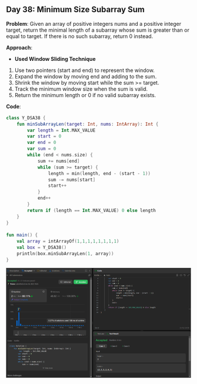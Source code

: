 ## Day 38: Minimum Size Subarray Sum

**Problem**: Given an array of positive integers nums and a positive integer target, return the minimal length of a 
subarray
 whose sum is greater than or equal to target. If there is no such subarray, return 0 instead.

**Approach**:
- **Used Window Sliding Technique**
1. Use two pointers (start and end) to represent the window.
2. Expand the window by moving end and adding to the sum.
3. Shrink the window by moving start while the sum >= target.
4. Track the minimum window size when the sum is valid.
5. Return the minimum length or 0 if no valid subarray exists.

**Code**:
```kotlin
class Y_DSA38 {
    fun minSubArrayLen(target: Int, nums: IntArray): Int {
        var length = Int.MAX_VALUE
        var start = 0
        var end = 0
        var sum = 0
        while (end < nums.size) {
            sum += nums[end]
            while (sum >= target) {
                length = min(length, end - (start - 1))
                sum -= nums[start]
                start++
            }
            end++
        }
        return if (length == Int.MAX_VALUE) 0 else length
    }
}

fun main() {
    val array = intArrayOf(1,1,1,1,1,1,1,1)
    val box = Y_DSA38()
    println(box.minSubArrayLen(1, array))
}
```
![Day 38 Output](./Day38-Screenshot.png)
